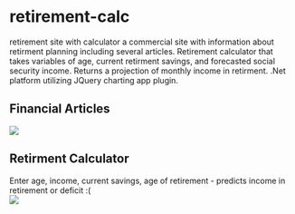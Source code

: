 # retirement-calc
retirement site with calculator
a commercial site with information about retirment planning including several articles. Retirement calculator that takes variables of age, current retirment savings, and forecasted social security income.
Returns a projection of monthly income in retirment.  .Net platform utilizing JQuery charting app plugin.  


## Financial Articles


![](https://github.com/smandekar1/where-is-that-thing/blob/master/media/RetScreenShot1.JPG)

## Retirment Calculator
Enter age, income, current savings, age of retirement - predicts income in retirement or deficit :(  
![](https://github.com/smandekar1/where-is-that-thing/blob/master/media/RetScreenShot2.JPG)

